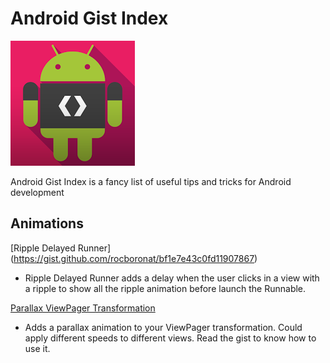 Android Gist Index
=====================

![Developers](art/android-developer.png "Android Tips")

Android Gist Index is a fancy list of useful tips and tricks for Android development

## Animations

[Ripple Delayed Runner] (https://gist.github.com/rocboronat/bf1e7e43c0fd11907867)  
* Ripple Delayed Runner adds a delay when the user clicks in a view with a ripple to show all the ripple animation before launch the Runnable.

[Parallax ViewPager Transformation](https://gist.github.com/Aracem/328d052603ec23391a3e)  
* Adds a parallax animation to your ViewPager transformation. Could apply different speeds to different views. Read the gist to know how to use it.

